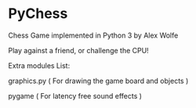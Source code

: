 # PyChess
Chess Game implemented in Python 3 by Alex Wolfe

Play against a friend, or challenge the CPU!


Extra modules List:

   graphics.py ( For drawing the game board and objects )
   
   pygame ( For latency free sound effects )
